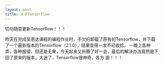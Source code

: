```yaml
---
layout: post
title: 关于Tensorflow
---
```


切勿随意更新Tensorflow！！！


昨天在完成吴恩达课程的编程作业时，手欠的卸载了原有的Tensorflow，并下载了一个最新版本的Tensorflow（2.1.0），结果变得一发不可收拾，
一晚上各种弄，各种报错，但还是无果，今天起来又折腾了好一会，最后的解决办法竟然是下回了原来的版本，太迷了，Tensorflow很神奇，各方
面！！！
